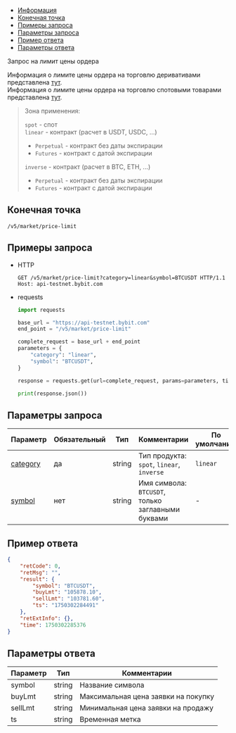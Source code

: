 - [Информация](#информация)
- [Конечная точка](#конечная-точка)
- [Примеры запроса](#примеры-запроса)
- [Параметры запроса](#параметры-запроса)
- [Пример ответа](#пример-ответа)
- [Параметры ответа](#параметры-ответа)

<a id="информация"></a>

Запрос на лимит цены ордера

Информация о лимите цены ордера на торговлю деривативами представлена [тут](https://announcements.bybit.com/en/article/adjustments-to-bybit-s-derivative-trading-limit-order-mechanism-blt469228de1902fff6/).  
Информация о лимите цены ордера на торговлю спотовыми товарами представлена [тут](https://announcements.bybit.com/en/article/title-adjustments-to-bybit-s-spot-trading-limit-order-mechanism-blt786c0c5abf865983/).

>Зона применения:  
>
>`spot` - спот  
>`linear` - контракт (расчет в USDT, USDC, ...)
>
> - `Perpetual` - контракт без даты экспирации
> - `Futures` - контракт с датой экспирации
>
>`inverse` - контракт (расчет в BTC, ETH, ...)
>
> - `Perpetual` - контракт без даты экспирации
> - `Futures` - контракт с датой экспирации

<a id="конечная-точка"></a>

## Конечная точка

`/v5/market/price-limit`

<a id="примеры-запроса"></a>

## Примеры запроса

- HTTP

  ```http
  GET /v5/market/price-limit?category=linear&symbol=BTCUSDT HTTP/1.1
  Host: api-testnet.bybit.com
  ```

- requests

  ```python
  import requests

  base_url = "https://api-testnet.bybit.com"
  end_point = "/v5/market/price-limit"

  complete_request = base_url + end_point
  parameters = {
      "category": "linear",
      "symbol": "BTCUSDT",
  }
  
  response = requests.get(url=complete_request, params=parameters, timeout=10)

  print(response.json())
  ```

<a id="параметры-запроса"></a>

## Параметры запроса

|Параметр  	                                                                 |Обязательный	 |Тип   	  |Комментарии                       |По умолчанию|
|-----------------------------------------------------------------------------|--------------|------------|----------------------------------|------------|
|[category](<../19.Определения значений в запросах и ответах.md#category>)  |да            |string    |Тип продукта: `spot`, `linear`, `inverse`   |`linear`        |
|[symbol](<../19.Определения значений в запросах и ответах.md#symbol>)	  |нет           |string    |Имя символа: `BTCUSDT`, только заглавными буквами |-           |

<a id="пример-ответа"></a>

## Пример ответа

```json
{
    "retCode": 0,
    "retMsg": "",
    "result": {
        "symbol": "BTCUSDT",
        "buyLmt": "105878.10",
        "sellLmt": "103781.60",
        "ts": "1750302284491"
    },
    "retExtInfo": {},
    "time": 1750302285376
}
```

<a id="параметры-ответа"></a>

## Параметры ответа

|Параметр  |Тип       |Комментарии                                             |
|----------|----------|--------------------------------------------------------|
|symbol  |string       |Название символа                                       |
|buyLmt  |string       |Максимальная цена заявки на покупку                    |
|sellLmt  |string       |Минимальная цена заявки на продажу                    |
|ts  |string       |Временная метка                                            |
